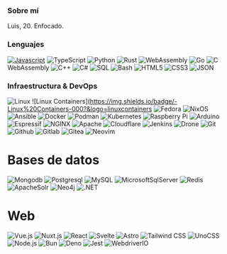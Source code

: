 <!--
**LuisGaxiola/LuisGaxiola** is a ✨ _special_ ✨ repository because its `README.md` (this file) appears on your GitHub profile.

Here are some ideas to get you started:

- 🔭 I’m currently working on ...
- 🌱 I’m currently learning ...
- 👯 I’m looking to collaborate on ...
- 🤔 I’m looking for help with ...
- 💬 Ask me about ...
- 📫 How to reach me: ...
- 😄 Pronouns: ...
- ⚡ Fun fact: ...
-->

### Sobre mí
Luis, 20. Enfocado.

### Lenguajes
[![Javascript](https://img.shields.io/badge/-JavaScript-000?&logo=JavaScript)](https://developer.mozilla.org/en/docs/Learn/JavaScript/First_steps/What_is_JavaScript)
![TypeScript](https://img.shields.io/badge/-TypeScript-000?&logo=TypeScript)
![Python](https://img.shields.io/badge/-Python-000?&logo=Python)
![Rust](https://img.shields.io/badge/-Rust-000?&logo=Rust)
![WebAssembly](https://img.shields.io/badge/-WebAssembly-000?&logo=webassembly)
![Go](https://img.shields.io/badge/-Go-000?&logo=Go)
![C](https://img.shields.io/badge/-C-000?&logo=C)WebAssembly
![C++](https://img.shields.io/badge/-C++-000?&logo=c%2b%2b)
![C#](https://img.shields.io/badge/-C%23-000?&logo=csharp)
![SQL](https://img.shields.io/badge/-SQL-000)
![Bash](https://img.shields.io/badge/-Bash-000?&logo=gnubash)
![HTML5](https://img.shields.io/badge/-HTML5-000?&logo=html5)
![CSS3](https://img.shields.io/badge/-CSS3-000?&logo=css3)
![JSON](https://img.shields.io/badge/-JSON-000?&logo=json)

### Infraestructura & DevOps
![Linux](https://img.shields.io/badge/-Linux-000?&logo=Linux)
![Linux Containers](https://img.shields.io/badge/-Linux%20Containers-000?&logo=linuxcontainers
![Fedora](https://img.shields.io/badge/-Fedora-000?&logo=fedora)
![NixOS](https://img.shields.io/badge/-NixOS-000?&logo=nixos)
![Ansible](https://img.shields.io/badge/-Ansible-000?&logo=ansible)
![Docker](https://img.shields.io/badge/-Docker-000?&logo=docker)
![Podman](https://img.shields.io/badge/-Podman-000?&logo=podman)
![Kubernetes](https://img.shields.io/badge/-Kubernetes-000?&logo=kubernetes)
![Raspberry Pi](https://img.shields.io/badge/-Raspberry%20Pi-000?&logo=raspberrypi)
![Arduino](https://img.shields.io/badge/-Arduino-000?&logo=arduino)
![Espressif](https://img.shields.io/badge/-Espressif-000?&logo=espressif)
![NGINX](https://img.shields.io/badge/-NGINX-000?&logo=nginx)
![Apache](https://img.shields.io/badge/-Apache-000?&logo=apache)
![Cloudflare](https://img.shields.io/badge/-Cloudflare-000?&logo=cloudflare)
![Jenkins](https://img.shields.io/badge/-Jenkins-000?&logo=jenkins)
![Drone](https://img.shields.io/badge/-Drone-000?&logo=drone)
![Git](https://img.shields.io/badge/-Git-000?&logo=Git)
![Github](https://img.shields.io/badge/-Github-000?&logo=Github)
![Gitlab](https://img.shields.io/badge/-Gitlab-000?&logo=Gitlab)
![Gitea](https://img.shields.io/badge/-Gitea-000?&logo=Gitea)
![Neovim](https://img.shields.io/badge/-Neovim-000?&logo=neovim)

# Bases de datos
![Mongodb](https://img.shields.io/badge/-Mongodb-000?&logo=Mongodb)
![Postgresql](https://img.shields.io/badge/-Postgresql-000?&logo=Postgresql)
![MySQL](https://img.shields.io/badge/-MySQL-000?&logo=mysql)
![MicrosoftSqlServer](https://img.shields.io/badge/-Microsoft%20SQL%20Server-000?&logo=microsoftsqlserver)
![Redis](https://img.shields.io/badge/-Redis-000?&logo=Redis)
![ApacheSolr](https://img.shields.io/badge/-Apache%20Solr-000?&logo=apachesolr)
![Neo4j](https://img.shields.io/badge/-Neo4j-000?&logo=neo4j)
![.NET](https://img.shields.io/badge/-.NET-000?&logo=dotnet)

# Web
![Vue.js](https://img.shields.io/badge/-Vue.js-000?&logo=vuedotjs)
![Nuxt.js](https://img.shields.io/badge/-Nuxt.js-000?&logo=nuxtdotjs)
![React](https://img.shields.io/badge/-React-000?&logo=react)
![Svelte](https://img.shields.io/badge/-Svelte-000?&logo=svelte)
![Astro](https://img.shields.io/badge/-Astro-000?&logo=astro)
![Tailwind CSS](https://img.shields.io/badge/-Tailwind%20CSS-000?&logo=tailwind)
![UnoCSS](https://img.shields.io/badge/-UnoCSS-000?&logo=unocss)
![Node.js](https://img.shields.io/badge/-Node.js-000?&logo=node.js)
![Bun](https://img.shields.io/badge/-Bun-000?&logo=bun)
![Deno](https://img.shields.io/badge/-Deno-000?&logo=deno)
![Jest](https://img.shields.io/badge/-Jest-000?&logo=jest)
![WebdriverIO](https://img.shields.io/badge/-WebdriverIO-000?&logo=webdriverio)
